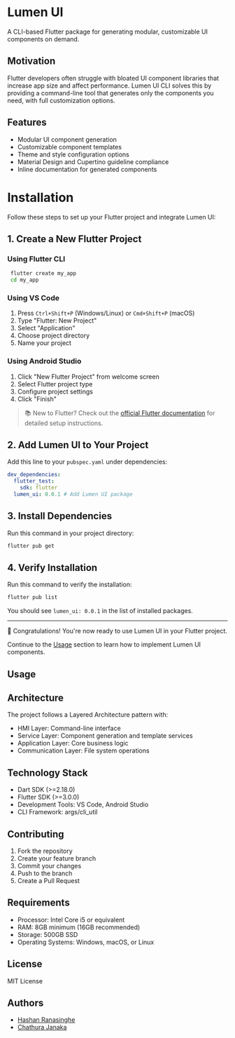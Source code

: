 # Lumen UI

A CLI-based Flutter package for generating modular, customizable UI components on demand.

## Motivation

Flutter developers often struggle with bloated UI component libraries that increase app size and affect performance. Lumen UI CLI solves this by providing a command-line tool that generates only the components you need, with full customization options.

## Features

- Modular UI component generation
- Customizable component templates
- Theme and style configuration options
- Material Design and Cupertino guideline compliance
- Inline documentation for generated components

# Installation

Follow these steps to set up your Flutter project and integrate Lumen UI:

## 1. Create a New Flutter Project

### Using Flutter CLI
```bash
 flutter create my_app
 cd my_app
```

### Using VS Code
1. Press `Ctrl+Shift+P` (Windows/Linux) or `Cmd+Shift+P` (macOS)
2. Type "Flutter: New Project"
3. Select "Application"
4. Choose project directory
5. Name your project

### Using Android Studio
1. Click "New Flutter Project" from welcome screen
2. Select Flutter project type
3. Configure project settings
4. Click "Finish"

> 📚 New to Flutter? Check out the [official Flutter documentation](https://docs.flutter.dev/get-started/install) for detailed setup instructions.

## 2. Add Lumen UI to Your Project

Add this line to your `pubspec.yaml` under dependencies:

```yaml
dev_dependencies:
  flutter_test:
    sdk: flutter
  lumen_ui: 0.0.1 # Add Lumen UI package
```

## 3. Install Dependencies

Run this command in your project directory:

```bash
flutter pub get
``` 

## 4. Verify Installation

Run this command to verify the installation:

```bash
flutter pub list
```

You should see `lumen_ui: 0.0.1` in the list of installed packages.

---

🎉 Congratulations! You're now ready to use Lumen UI in your Flutter project.

Continue to the [Usage](#usage) section to learn how to implement Lumen UI components.

## Usage


## Architecture

The project follows a Layered Architecture pattern with:
- HMI Layer: Command-line interface
- Service Layer: Component generation and template services
- Application Layer: Core business logic
- Communication Layer: File system operations

## Technology Stack

- Dart SDK (>=2.18.0)
- Flutter SDK (>=3.0.0)
- Development Tools: VS Code, Android Studio
- CLI Framework: args/cli_util

## Contributing

1. Fork the repository
2. Create your feature branch
3. Commit your changes
4. Push to the branch
5. Create a Pull Request

## Requirements

- Processor: Intel Core i5 or equivalent
- RAM: 8GB minimum (16GB recommended)
- Storage: 500GB SSD
- Operating Systems: Windows, macOS, or Linux

## License

MIT License

## Authors

- [Hashan Ranasinghe]([https://github.com/hashanranasinghe](https://github.com/hashanranasinghe))
- [Chathura Janaka ]([https://github.com/chathura976](https://github.com/chathura976))




